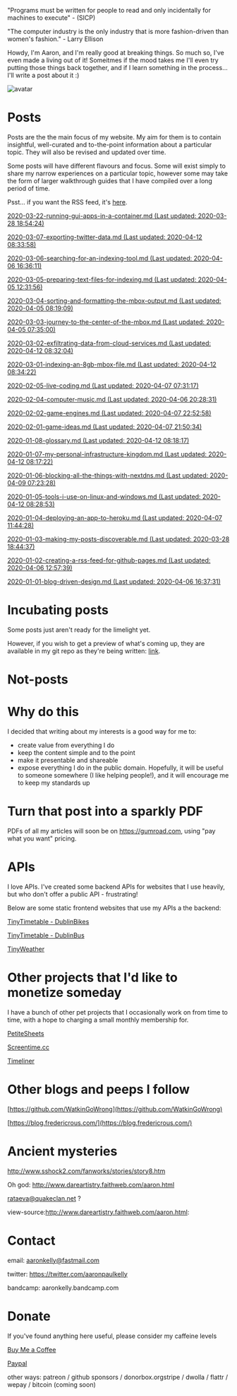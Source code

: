"Programs must be written for people to read and only incidentally for machines
to execute" - (SICP)

 "The computer industry is the only industry that is more fashion-driven than women's fashion." - Larry Ellison

Howdy, I'm Aaron, and I'm really good at breaking things. So much so, I've even made a living out of it! Someitmes if the mood takes me I'll even try putting those things back together, and if I learn something in the process... I'll write a post about it :)

![avatar](https://avatars1.githubusercontent.com/u/29888436?s=460&u=03df457371669048031a735802c33b93d07a1f10&v=4)

# Posts

Posts are the the main focus of my website. My aim for them is to contain insightful, well-curated and to-the-point information about a particular topic. They will also be revised and updated over time.

Some posts will have different flavours and focus. Some will exist simply to  share my narrow experiences on a particular topic, however some may take the form of larger walkthrough guides that I have compiled over a long period of time.

Psst... if you want the RSS feed, it's [here](https://aaronpkelly.github.io/feed.xml).

[2020-03-22-running-gui-apps-in-a-container.md (Last updated: 2020-03-28 18:54:24)](_posts/2020-03-22-running-gui-apps-in-a-container.md)

[2020-03-07-exporting-twitter-data.md (Last updated: 2020-04-12 08:33:58)](_posts/2020-03-07-exporting-twitter-data.md)

[2020-03-06-searching-for-an-indexing-tool.md (Last updated: 2020-04-06 16:36:11)](_posts/2020-03-06-searching-for-an-indexing-tool.md)

[2020-03-05-preparing-text-files-for-indexing.md (Last updated: 2020-04-05 12:31:56)](_posts/2020-03-05-preparing-text-files-for-indexing.md)

[2020-03-04-sorting-and-formatting-the-mbox-output.md (Last updated: 2020-04-05 08:19:09)](_posts/2020-03-04-sorting-and-formatting-the-mbox-output.md)

[2020-03-03-journey-to-the-center-of-the-mbox.md (Last updated: 2020-04-05 07:35:00)](_posts/2020-03-03-journey-to-the-center-of-the-mbox.md)

[2020-03-02-exfiltrating-data-from-cloud-services.md (Last updated: 2020-04-12 08:32:04)](_posts/2020-03-02-exfiltrating-data-from-cloud-services.md)

[2020-03-01-indexing-an-8gb-mbox-file.md (Last updated: 2020-04-12 08:34:22)](_posts/2020-03-01-indexing-an-8gb-mbox-file.md)

[2020-02-05-live-coding.md (Last updated: 2020-04-07 07:31:17)](_posts/2020-02-05-live-coding.md)

[2020-02-04-computer-music.md (Last updated: 2020-04-06 20:28:31)](_posts/2020-02-04-computer-music.md)

[2020-02-02-game-engines.md (Last updated: 2020-04-07 22:52:58)](_posts/2020-02-02-game-engines.md)

[2020-02-01-game-ideas.md (Last updated: 2020-04-07 21:50:34)](_posts/2020-02-01-game-ideas.md)

[2020-01-08-glossary.md (Last updated: 2020-04-12 08:18:17)](_posts/2020-01-08-glossary.md)

[2020-01-07-my-personal-infrastructure-kingdom.md (Last updated: 2020-04-12 08:17:22)](_posts/2020-01-07-my-personal-infrastructure-kingdom.md)

[2020-01-06-blocking-all-the-things-with-nextdns.md (Last updated: 2020-04-09 07:23:28)](_posts/2020-01-06-blocking-all-the-things-with-nextdns.md)

[2020-01-05-tools-i-use-on-linux-and-windows.md (Last updated: 2020-04-12 08:28:53)](_posts/2020-01-05-tools-i-use-on-linux-and-windows.md)

[2020-01-04-deploying-an-app-to-heroku.md (Last updated: 2020-04-07 11:44:28)](_posts/2020-01-04-deploying-an-app-to-heroku.md)

[2020-01-03-making-my-posts-discoverable.md (Last updated: 2020-03-28 18:44:37)](_posts/2020-01-03-making-my-posts-discoverable.md)

[2020-01-02-creating-a-rss-feed-for-github-pages.md (Last updated: 2020-04-06 12:57:39)](_posts/2020-01-02-creating-a-rss-feed-for-github-pages.md)

[2020-01-01-blog-driven-design.md (Last updated: 2020-04-06 16:37:31)](_posts/2020-01-01-blog-driven-design.md)


# Incubating posts

Some posts just aren't ready for the limelight yet.

However, if you wish to get a preview of what's coming up, they are available in
my git repo as they're being written: [link](https://github.com/aaronpkelly/aaronpkelly.github.io/tree/master/_posts).

# Not-posts



# Why do this

I decided that writing about my interests is a good way for me to:

- create value from everything I do
- keep the content simple and to the point 
- make it presentable and shareable
- expose everything I do in the public domain. Hopefully, it will be useful to
someone somewhere (I like helping people!), and it will encourage me to keep my
standards up

# Turn that post into a sparkly PDF

PDFs of all my articles will soon be on https://gumroad.com, using "pay what you
want" pricing.

# APIs

I love APIs. I've created some backend APIs for websites that I use heavily, but
who don't offer a public API - frustrating!

Below are some static frontend websites that use my APIs a the backend:

[TinyTimetable - DublinBikes](http://app-bucket-dublin-bike-tinytimetable.s3-website-eu-west-1.amazonaws.com/)

[TinyTimetable - DublinBus](http://app-bucket-dublin-bus-tinytimetable.s3-website-eu-west-1.amazonaws.com/)

[TinyWeather](http://app-bucket-weather-dublin-tinyweather.s3-website-eu-west-1.amazonaws.com/)

# Other projects that I'd like to monetize someday

I have a bunch of other pet projects that I occasionally work on from time to
time, with a hope to charging a small monthly membership for.

[PetiteSheets](http://app-bucket-petitesheets.s3-website-eu-west-1.amazonaws.com/)

[Screentime.cc](http://screentime.cc.s3-website-eu-west-1.amazonaws.com/)

[Timeliner](http://app-timeliner.s3-website-eu-west-1.amazonaws.com/)

# Other blogs and peeps I follow

[https://github.com/WatkinGoWrong](https://github.com/WatkinGoWrong)

[https://blog.fredericrous.com/](https://blog.fredericrous.com/)

# Ancient mysteries

http://www.sshock2.com/fanworks/stories/story8.htm

Oh god: http://www.dareartistry.faithweb.com/aaron.html

rataeva@quakeclan.net ?

view-source:http://www.dareartistry.faithweb.com/aaron.html: <!-- URL's used in the movie--> <!-- text used in the movie--> <!--Horticulture  -  Coming Soon Access the Scanmachine Rataeva's Domicile News All things great and evil -  Coming Soon Concert going - the beauty of mosh -  Coming Soon Glorious Speldiffy FRiends News Horticulture  -  Coming Soon Access the Scanmachine Rataeva's Domicile News All things great and evil -  Coming Soon Concert going - the beauty of mosh -  Coming Soon Glorious Speldiffy FRiends News Horticulture  -  Coming Soon Access the Scanmachine Rataeva's Domicile News All things great and evil -  Coming Soon Concert going - the beauty of mosh -  Coming Soon Glorious Speldiffy FRiends News Horticulture  -  Coming Soon Access the Scanmachine Rataeva's Domicile News All things great and evil -  Coming Soon Concert going - the beauty of mosh -  Coming Soon Glorious Speldiffy FRiends News Horticulture  -  Coming Soon Access the Scanmachine Rataeva's Domicile News All things great and evil -  Coming Soon Concert going - the beauty of mosh -  Coming Soon Glorious Speldiffy FRiends News Horticulture  -  Coming Soon Access the Scanmachine Rataeva's Domicile News All things great and evil -  Coming Soon Concert going - the beauty of mosh -  Coming Soon Glorious Speldiffy FRiends News Access the Scanmachine Rataeva's Domicile Glorious Speldiffy FRiends I started working on a cult film last week, after inspiration from the treasure trove of wierd and motley short films to be found on  atomfilms.com. So far things have proven to be hazard free, although really I'm kind of thinking of lots of little cool things and trying to work a storyline around it. Well it goes for 2 minutes anyway, so if I screw it up, eh, no big loss :P I'm gonna try and see if I can get some extra characters happening (friends come over ALL the time, I'm thinking a bit TOO often), so  I'll write a basic script and then take it from there. Yeah. And I'll make sure it's up on this site sometime too.  Read the Draft Script HERE -  Coming Soon Cult Movies and Flash Access the Scanmachine Rataeva's Domicile Glorious Speldiffy FRiends I started working on a cult film last week, after inspiration from the treasure trove of wierd and motley short films to be found on  atomfilms.com. So far things have proven to be hazard free, although really I'm kind of thinking of lots of little cool things and trying to work a storyline around it. Well it goes for 2 minutes anyway, so if I screw it up, eh, no big loss :P I'm gonna try and see if I can get some extra characters happening (friends come over ALL the time, I'm thinking a bit TOO often), so  I'll write a basic script and then take it from there. Yeah. And I'll make sure it's up on this site sometime too.  Read the Draft Script HERE -  Coming Soon Cult Movies and Flash Access the Scanmachine Rataeva's Domicile Glorious Speldiffy FRiends I started working on a cult film last week, after inspiration from the treasure trove of wierd and motley short films to be found on  atomfilms.com. So far things have proven to be hazard free, although really I'm kind of thinking of lots of little cool things and trying to work a storyline around it. Well it goes for 2 minutes anyway, so if I screw it up, eh, no big loss :P I'm gonna try and see if I can get some extra characters happening (friends come over ALL the time, I'm thinking a bit TOO often), so  I'll write a basic script and then take it from there. Yeah. And I'll make sure it's up on this site sometime too.  Read the Draft Script HERE -  Coming Soon Cult Movies and Flash Access the Scanmachine Rataeva's Domicile Glorious Speldiffy FRiends I started working on a cult film last week, after inspiration from the treasure trove of wierd and motley short films to be found on  atomfilms.com. So far things have proven to be hazard free, although really I'm kind of thinking of lots of little cool things and trying to work a storyline around it. Well it goes for 2 minutes anyway, so if I screw it up, eh, no big loss :P I'm gonna try and see if I can get some extra characters happening (friends come over ALL the time, I'm thinking a bit TOO often), so  I'll write a basic script and then take it from there. Yeah. And I'll make sure it's up on this site sometime too.  Read the Draft Script HERE -  Coming Soon Cult Movies and Flash Access the Scanmachine Rataeva's Domicile Glorious Speldiffy FRiends I started working on a cult film last week, after inspiration from the treasure trove of wierd and motley short films to be found on  atomfilms.com. So far things have proven to be hazard free, although really I'm kind of thinking of lots of little cool things and trying to work a storyline around it. Well it goes for 2 minutes anyway, so if I screw it up, eh, no big loss :P I'm gonna try and see if I can get some extra characters happening (friends come over ALL the time, I'm thinking a bit TOO often), so  I'll write a basic script and then take it from there. Yeah. And I'll make sure it's up on this site sometime too.  Read the Draft Script HERE -  Coming Soon Cult Movies and Flash Access the Scanmachine Rataeva's Domicile Glorious Speldiffy FRiends Back to the Article Cult Movies and Flash V.O I was born into a world of towering metal giants and blackened air.... I saw the  stars through veils of ash, and the sun through stinging eyes... I lived and breathed on belched fumes, where clean air was becoming as precious as clean water. And  all the while, they called it the pinnacle of modern-living. Intro Credits A friend had called me to let me know he was dropping by to pick up some cargo,  down at the docks, and I was to meet him there. He knew about my dream of  escaping from here, even if it was for a few days, I could do with the time off. INT. SpaceCraft B: Hey! What's up chucky? Welcome aboard. C: Good to see you. How've you been? Access the Scanmachine Rataeva's Domicile Glorious Speldiffy FRiends Back to the Article Cult Movies and Flash B: My superiors are driving my ass into the ground, but the pay's good. How's life on the surface? C: Sucks, as usual. B: Well I hope you've packed, 'cause we're leaving in 10.      V.O That was Max, a typical space junker, but a good and most importantly bareable  person at heart. Next Back Access the Scanmachine Rataeva's Domicile Glorious Speldiffy FRiends Back to the Article Cult Movies and Flash B: My superiors are driving my ass into the ground, but the pay's good. How's life on the surface? C: Sucks, as usual. B: Well I hope you've packed, 'cause we're leaving in 10.      V.O That was Max, a typical space junker, but a good and most importantly bareable  person at heart. Next Back Access the Scanmachine Rataeva's Domicile Glorious Speldiffy FRiends Back to the Article Cult Movies and Flash B: My superiors are driving my ass into the ground, but the pay's good. How's life on the surface? C: Sucks, as usual. B: Well I hope you've packed, 'cause we're leaving in 10.      V.O That was Max, a typical space junker, but a good and most importantly bareable  person at heart. Next Back Access the Scanmachine Rataeva's Domicile Glorious Speldiffy FRiends Back to the Article Cult Movies and Flash B: My superiors are driving my ass into the ground, but the pay's good. How's life on the surface? C: Sucks, as usual. B: Well I hope you've packed, 'cause we're leaving in 10.      V.O That was Max, a typical space junker, but a good and most importantly bareable  person at heart. Next Back Access the Scanmachine Rataeva's Domicile Glorious Speldiffy FRiends YEah. Stuff about concerts and hurting people. Access the Scanmachine Rataeva's Domicile Glorious Speldiffy FRiends Recently (last thursday the 6th) Aranmore had it's annual cross country race. 2.5k for the lads, and 2 k for the gals, situated on the  picturesque banks of Lake Monger. Needless to say it was pretty good (aside from the sun, ouch). There was a huge cookup on the BBQ of which I got to get into,  not eating it, but helping out with the onion-sizzling. I came in 11th out of the yr 12 yeargroup, which is fair enough, I think, given that I had to help set up the whole damn thing beforehand, so I didn't run meh personal best. Ok, so I don't have a personal best, but damn was I buggered at the end, specially when that shit Luke beat me by a hair. Grr :P And that was Thursday. No swans were injured during the proceedings. www.runnersworld.com Good site for runners and wannabe runners :P Access the Scanmachine Rataeva's Domicile Glorious Speldiffy FRiends Ahh, weeks lay before me and I haven't even got a clue what to do with them. The way it should be. Hopefully it'll be used for just fun and concerts and stuff. Mind altering substances might make a cameo too, you neeeever know now do you. Oh, and working on flash stuff. Yeah. Cause it's fun and I'm gonna rule with world with it someday. Maybe start up something like the Heaven's Gate cult. God knows someone will believe me in the states, for sure! --> 




# Contact

email: aaronkelly@fastmail.com

twitter: https://twitter.com/aaronpaulkelly

bandcamp: aaronkelly.bandcamp.com

# Donate

If you've found anything here useful, please consider my caffeine levels

[Buy Me a Coffee](https://www.buymeacoffee.com/aaronkelly)

[Paypal](https://www.paypal.com/cgi-bin/webscr?cmd=_donations&business=DTJST2MAMPYQ8&currency_code=EUR&source=url)

other ways: patreon / github sponsors / donorbox.orgstripe / dwolla / flattr / wepay / bitcoin (coming soon)